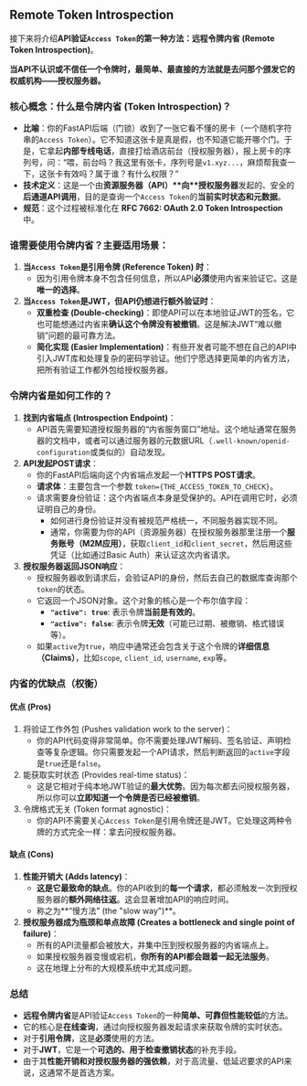 ## Remote Token Introspection

接下来将介绍**API验证`Access Token`的第一种方法：远程令牌内省 (Remote Token Introspection)**。

**当API不认识或不信任一个令牌时，最简单、最直接的方法就是去问那个颁发它的权威机构——授权服务器。**

### 核心概念：什么是令牌内省 (Token Introspection)？

- **比喻**：你的FastAPI后端（门锁）收到了一张它看不懂的房卡（一个随机字符串的`Access Token`）。它不知道这张卡是真是假，也不知道它能开哪个门。于是，它拿起**内部专线电话**，直接打给酒店前台（授权服务器），报上房卡的序列号，问：“喂，前台吗？我这里有张卡，序列号是`v1.xyz...`，麻烦帮我查一下，这张卡有效吗？属于谁？有什么权限？”
- **技术定义**：这是一个由**资源服务器（API）\**向\**授权服务器**发起的、安全的**后通道API调用**，目的是查询一个`Access Token`的**当前实时状态和元数据**。
- **规范**：这个过程被标准化在 **RFC 7662: OAuth 2.0 Token Introspection** 中。

### 谁需要使用令牌内省？主要适用场景：

1. **当`Access Token`是引用令牌 (Reference Token) 时**：
   - 因为引用令牌本身不包含任何信息，所以API**必须**使用内省来验证它。这是**唯一的选择**。
2. **当`Access Token`是JWT，但API仍想进行额外验证时**：
   - **双重检查 (Double-checking)**：即使API可以在本地验证JWT的签名，它也可能想通过内省来**确认这个令牌没有被撤销**。这是解决JWT“难以撤销”问题的最可靠方法。
   - **简化实现 (Easier Implementation)**：有些开发者可能不想在自己的API中引入JWT库和处理复杂的密码学验证。他们宁愿选择更简单的内省方法，把所有验证工作都外包给授权服务器。

### 令牌内省是如何工作的？

1. **找到内省端点 (Introspection Endpoint)**：
   - API首先需要知道授权服务器的“内省服务窗口”地址。这个地址通常在服务器的文档中，或者可以通过服务器的元数据URL（`.well-known/openid-configuration`或类似的）自动发现。
2. **API发起POST请求**：
   - 你的FastAPI后端向这个内省端点发起一个**HTTPS POST请求**。
   - **请求体**：主要包含一个参数 `token={THE_ACCESS_TOKEN_TO_CHECK}`。
   - 请求需要身份验证：这个内省端点本身是受保护的。API在调用它时，必须证明自己的身份。
     - 如何进行身份验证并没有被规范严格统一，不同服务器实现不同。
     - 通常，你需要为你的API（资源服务器）在授权服务器那里注册一个**服务账号（M2M应用）**，获取`client_id`和`client_secret`，然后用这些凭证（比如通过Basic Auth）来认证这次内省请求。
3. **授权服务器返回JSON响应**：
   - 授权服务器收到请求后，会验证API的身份，然后去自己的数据库查询那个`token`的状态。
   - 它返回一个JSON对象。这个对象的核心是一个布尔值字段：
     - **`"active": true`**: 表示令牌**当前是有效的**。
     - **`"active": false`**: 表示令牌**无效**（可能已过期、被撤销、格式错误等）。
   - 如果`active`为`true`，响应中通常还会包含关于这个令牌的**详细信息（Claims）**，比如`scope`, `client_id`, `username`, `exp`等。

### 内省的优缺点（权衡）

#### 优点 (Pros)

1. 将验证工作外包 (Pushes validation work to the server)：
   - 你的API代码变得非常简单。你不需要处理JWT解码、签名验证、声明检查等复杂逻辑。你只需要发起一个API请求，然后判断返回的`active`字段是`true`还是`false`。
2. 能获取实时状态 (Provides real-time status)：
   - 这是它相对于纯本地JWT验证的**最大优势**。因为每次都去问授权服务器，所以你可以**立即知道一个令牌是否已经被撤销**。
3. 令牌格式无关 (Token format agnostic)：
   - 你的API不需要关心`Access Token`是引用令牌还是JWT。它处理这两种令牌的方式完全一样：拿去问授权服务器。

#### 缺点 (Cons)

1. **性能开销大 (Adds latency)**：
   - **这是它最致命的缺点**。你的API收到的**每一个请求**，都必须触发一次到授权服务器的**额外网络往返**。这会显著增加API的响应时间。
   - 称之为**“慢方法” (the "slow way")**。
2. **授权服务器成为瓶颈和单点故障 (Creates a bottleneck and single point of failure)**：
   - 所有的API流量都会被放大，并集中压到授权服务器的内省端点上。
   - 如果授权服务器变慢或宕机，**你所有的API都会跟着一起无法服务**。
   - 这在地理上分布的大规模系统中尤其成问题。

### 总结

- **远程令牌内省**是API验证`Access Token`的一种**简单、可靠但性能较低**的方法。
- 它的核心是**在线查询**，通过向授权服务器发起请求来获取令牌的实时状态。
- 对于**引用令牌**，这是**必须**使用的方法。
- 对于**JWT**，它是一个**可选的、用于检查撤销状态**的补充手段。
- 由于其**性能开销和对授权服务器的强依赖**，对于高流量、低延迟要求的API来说，这通常不是首选方案。